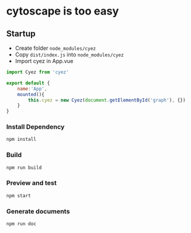 # cytoscape is too easy

## Startup

- Create folder `node_modules/cyez`
- Copy `dist/index.js` into `node_modules/cyez`
- Import cyez in App.vue

```js
import Cyez from 'cyez'

export default {
    name:'App',
    mounted(){
        this.cyez = new Cyez(document.getElementById('graph'), {})
    }
}
```

### Install Dependency

```bash
npm install
```


### Build

```bash
npm run build
```


### Preview and test

```bash
npm start
```

### Generate documents

```bash
npm run doc
```
